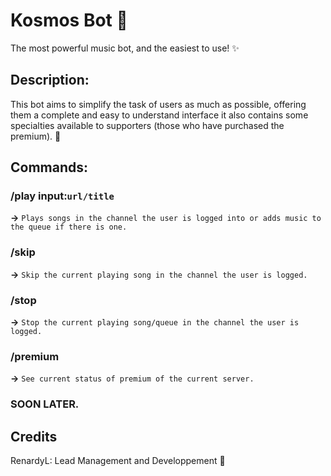 # Kosmos Bot 🌌

The most powerful music bot, and the easiest to use! ✨

## Description:
This bot aims to simplify the task of users as much as possible, offering them a complete and easy to understand interface
it also contains some specialties available to supporters (those who have purchased the premium). 🎊

## Commands:
### /play input:``url/title``
   **->** `Plays songs in the channel the user is logged into or adds music to the queue if there is one.`
### /skip
   **->** `Skip the current playing song in the channel the user is logged.`
### /stop
   **->** `Stop the current playing song/queue in the channel the user is logged.`
### /premium
   **->** `See current status of premium of the current server.`
### SOON LATER.

## Credits
RenardyL: Lead Management and Developpement 🌌
